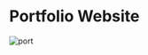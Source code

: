 # Portfolio Website
 ![port](https://user-images.githubusercontent.com/100115204/206718522-03e01b34-729b-42c0-81f7-5edd0a2e1594.jpg)

